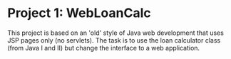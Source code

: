 Project 1: WebLoanCalc
=====================
This project is based on an 'old' style of Java web development that uses JSP pages only (no servlets).  The task is to use the loan calculator class (from Java I and II) but change the interface to a web application. 